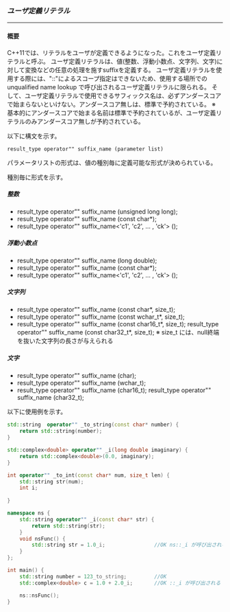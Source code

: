 ### *ユーザ定義リテラル*
---
#### 概要
C++11では、リテラルをユーザが定義できるようになった。これをユーザ定義リテラルと呼ぶ。
ユーザ定義リテラルは、値(整数、浮動小数点、文字列、文字)に対して変換などの任意の処理を施すsuffixを定義する。
ユーザ定義リテラルを使用する際には、"::"によるスコープ指定はできないため、使用する場所での unqualified name lookup で呼び出されるユーザ定義リテラルに限られる。
そして、ユーザ定義リテラルで使用できるサフィックス名は、必ずアンダースコアで始まらないといけない。アンダースコア無しは、標準で予約されている。
※ 基本的にアンダースコアで始まる名前は標準で予約されているが、ユーザ定義リテラルのみアンダースコア無しが予約されている。

以下に構文を示す。

`result_type operator"" suffix_name (parameter list)`

パラメータリストの形式は、値の種別毎に定義可能な形式が決められている。

種別毎に形式を示す。

##### 整数
* result_type operator"" suffix_name (unsigned long long);
* result_type operator"" suffix_name (const char*);
* result_type operator"" suffix_name<'c1', 'c2', ... , 'ck'> ();

##### 浮動小数点
* result_type operator"" suffix_name (long double);
* result_type operator"" suffix_name (const char*);
* result_type operator"" suffix_name<'c1', 'c2', ... , 'ck'> ();

##### 文字列
* result_type operator"" suffix_name (const char*, size_t);
* result_type operator"" suffix_name (const wchar_t*, size_t);
* result_type operator"" suffix_name (const char16_t*, size_t);
result_type operator"" suffix_name (const char32_t*, size_t);
※ size_t には、null終端を抜いた文字列の長さが与えられる

##### 文字
* result_type operator"" suffix_name (char);
* result_type operator"" suffix_name (wchar_t);
* result_type operator"" suffix_name (char16_t);
result_type operator"" suffix_name (char32_t);

以下に使用例を示す。

```c++
std::string  operator"" _to_string(const char* number) {
    return std::string(number);
}

std::complex<double> operator"" _i(long double imaginary) {
    return std::complex<double>(0.0, imaginary);
}

int operator"" _to_int(const char* num, size_t len) {
    std::string str(num);
    int i;
    
}

namespace ns {
    std::string operator"" _i(const char* str) {
        return std::string(str);
    }
    void nsFunc() {
        std::string str = 1.0_i;                //OK ns::_i が呼び出される
    }
};

int main() {
    std::string number = 123_to_string;         //OK
    std::complex<double> c = 1.0 + 2.0_i;       //OK ::_i が呼び出される

    ns::nsFunc();
}
```
